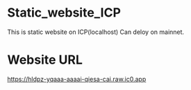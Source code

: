 # Static_website_ICP
This is static website on ICP(localhost)
Can deloy on mainnet.


# Website URL

https://hldpz-yqaaa-aaaai-qiesa-cai.raw.ic0.app